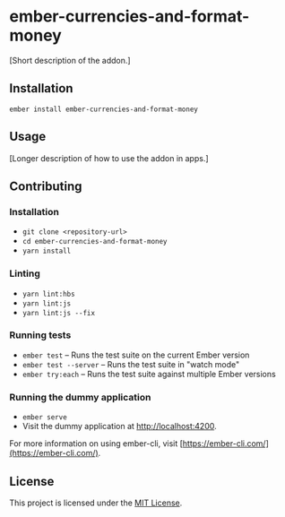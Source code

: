 ember-currencies-and-format-money
==============================================================================

[Short description of the addon.]

Installation
------------------------------------------------------------------------------

```
ember install ember-currencies-and-format-money
```


Usage
------------------------------------------------------------------------------

[Longer description of how to use the addon in apps.]


Contributing
------------------------------------------------------------------------------

### Installation

* `git clone <repository-url>`
* `cd ember-currencies-and-format-money`
* `yarn install`

### Linting

* `yarn lint:hbs`
* `yarn lint:js`
* `yarn lint:js --fix`

### Running tests

* `ember test` – Runs the test suite on the current Ember version
* `ember test --server` – Runs the test suite in "watch mode"
* `ember try:each` – Runs the test suite against multiple Ember versions

### Running the dummy application

* `ember serve`
* Visit the dummy application at [http://localhost:4200](http://localhost:4200).

For more information on using ember-cli, visit [https://ember-cli.com/](https://ember-cli.com/).

License
------------------------------------------------------------------------------

This project is licensed under the [MIT License](LICENSE.md).
